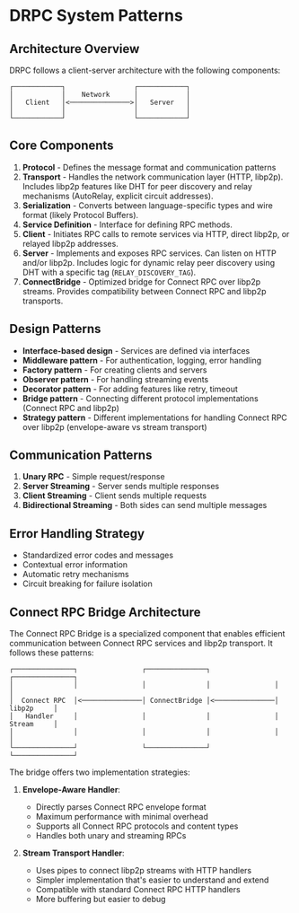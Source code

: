 # DRPC System Patterns

## Architecture Overview

DRPC follows a client-server architecture with the following components:

```
┌────────────┐                 ┌────────────┐
│            │    Network      │            │
│   Client   │<───────────────>│   Server   │
│            │                 │            │
└────────────┘                 └────────────┘
```

## Core Components

1. **Protocol** - Defines the message format and communication patterns
2. **Transport** - Handles the network communication layer (HTTP, libp2p). Includes libp2p features like DHT for peer discovery and relay mechanisms (AutoRelay, explicit circuit addresses).
3. **Serialization** - Converts between language-specific types and wire format (likely Protocol Buffers).
4. **Service Definition** - Interface for defining RPC methods.
5. **Client** - Initiates RPC calls to remote services via HTTP, direct libp2p, or relayed libp2p addresses.
6. **Server** - Implements and exposes RPC services. Can listen on HTTP and/or libp2p. Includes logic for dynamic relay peer discovery using DHT with a specific tag (`RELAY_DISCOVERY_TAG`).
7. **ConnectBridge** - Optimized bridge for Connect RPC over libp2p streams. Provides compatibility between Connect RPC and libp2p transports.

## Design Patterns

- **Interface-based design** - Services are defined via interfaces
- **Middleware pattern** - For authentication, logging, error handling
- **Factory pattern** - For creating clients and servers
- **Observer pattern** - For handling streaming events
- **Decorator pattern** - For adding features like retry, timeout
- **Bridge pattern** - Connecting different protocol implementations (Connect RPC and libp2p)
- **Strategy pattern** - Different implementations for handling Connect RPC over libp2p (envelope-aware vs stream transport)

## Communication Patterns

1. **Unary RPC** - Simple request/response
2. **Server Streaming** - Server sends multiple responses
3. **Client Streaming** - Client sends multiple requests
4. **Bidirectional Streaming** - Both sides can send multiple messages

## Error Handling Strategy

- Standardized error codes and messages
- Contextual error information
- Automatic retry mechanisms
- Circuit breaking for failure isolation

## Connect RPC Bridge Architecture

The Connect RPC Bridge is a specialized component that enables efficient communication between Connect RPC services and libp2p transport. It follows these patterns:

```
┌───────────────┐                ┌───────────────┐                ┌───────────────┐
│               │                │               │                │               │
│  Connect RPC  │<───────────────│ ConnectBridge │<───────────────│    libp2p     │
│   Handler     │                │               │                │    Stream     │
│               │                │               │                │               │
└───────────────┘                └───────────────┘                └───────────────┘
```

The bridge offers two implementation strategies:

1. **Envelope-Aware Handler**:

   - Directly parses Connect RPC envelope format
   - Maximum performance with minimal overhead
   - Supports all Connect RPC protocols and content types
   - Handles both unary and streaming RPCs

2. **Stream Transport Handler**:
   - Uses pipes to connect libp2p streams with HTTP handlers
   - Simpler implementation that's easier to understand and extend
   - Compatible with standard Connect RPC HTTP handlers
   - More buffering but easier to debug

